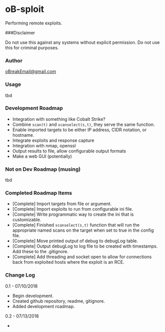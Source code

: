 # oB-sploit

Performing remote exploits.

###Disclaimer

Do not use this against any systems without explicit 
permission. Do not use this for criminal purposes.

### Author

oBreakEmail@gmail.com

### Usage

tbd

### Development Roadmap

- Integration with something like Cobalt Strike?
- Combine `scan(t)` and `scanselect(s,t)`, they serve the same function.
- Enable imported targets to be either IP address, CIDR notation, or hostname.
- Integrate exploits and response capture
- Integration with nmap, openssl
- Output results to file, allow configurable output formats
- Make a web GUI (potentially)

### Not on Dev Roadmap (musing)

tbd

### Completed Roadmap Items

- [Complete] Import targets from file or argument.
- [Complete] Import exploits to run from configurable ini file.
- [Complete] Write programmatic way to create the ini that is customizable.
- [Complete] Finished `scanselect(s,t)` function that will run the appropriate
named scans on the target when set to true in the config file.
- [Complete] Move printed output of debug to debugLog table.
- [Complete] Output debugLog to log file to be created with timestamps. Add these
to the .gitignore.
- [Complete] Add threading and socket open to allow for connections back from exploited hosts
where the exploit is an RCE.

### Change Log

0.1 - 07/10/2018

- Begin development. 
- Created github repository, readme, gitignore.
- Added development roadmap.

0.2 - 07/13/2018

-


